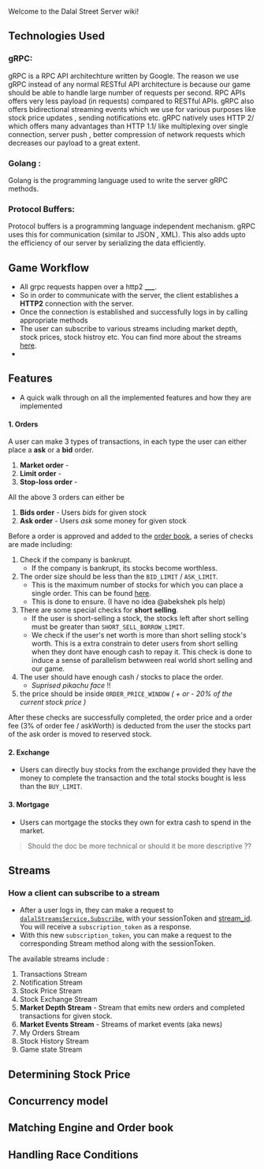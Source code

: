 Welcome to the Dalal Street Server wiki!

## Technologies Used

### gRPC:

gRPC is a RPC API architechture written by Google. The reason we use gRPC instead of any normal RESTful API architecture is because our game should be able to handle large number of requests per second. RPC APIs offers very less payload (in requests) compared to RESTful APIs. gRPC also offers bidirectional streaming events which we use for various purposes like stock price updates , sending notifications etc. gRPC natively uses HTTP 2/ which offers many advantages than HTTP 1.1/ like multiplexing over single connection, server push , better compression of network requests which decreases our payload to a great extent.

### Golang :

Golang is the programming language used to write the server gRPC methods.

### Protocol Buffers:

Protocol buffers is a programming language independent mechanism. gRPC uses this for communication (similar to JSON , XML). This also adds upto the efficiency of our server by serializing the data efficiently.

## Game Workflow

- All grpc requests happen over a http2 **\_\_\_**.
- So in order to communicate with the server, the client establishes a **HTTP2** connection with the server.
- Once the connection is established and successfully logs in by calling appropriate methods
- The user can subscribe to various streams including market depth, stock prices, stock histroy etc. You can find more about the streams [here](https://github.com/delta/dalal-street-server/wiki/Server-Docs#streams-).
-

## Features

- A quick walk through on all the implemented features and how they are implemented

#### 1. Orders

A user can make 3 types of transactions, in each type the user can either place a **ask** or a **bid** order.

1. **Market order** -
2. **Limit order** -
3. **Stop-loss order** -

All the above 3 orders can either be

1. **Bids order** - Users _bids_ for given stock
2. **Ask order** - Users _ask_ some money for given stock

Before a order is approved and added to the [order book](order_book_link), a series of checks are made including:

1. Check if the company is bankrupt.
   - If the company is bankrupt, its stocks become worthless.
2. The order size should be less than the `BID_LIMIT` / `ASK_LIMIT`.
   - This is the maximum number of stocks for which you can place a single order. This can be found [here](https://github.com/delta/dalal-street-server/blob/master/models/Constants.go).
   - This is done to ensure. (I have no idea @abekshek pls help)
3. There are some special checks for **short selling**.
   - If the user is short-selling a stock, the stocks left after short selling must be greater than `SHORT_SELL_BORROW_LIMIT`.
   - We check if the user's net worth is more than short selling stock's worth. This is a extra constrain to deter users from short selling when they dont have enough cash to repay it. This check is done to induce a sense of parallelism betwween real world short selling and our game.
4. The user should have enough cash / stocks to place the order.
   - _Suprised pikachu face_ !!
5. the price should be inside `ORDER_PRICE_WINDOW` _( + or - 20% of the current stock price )_

After these checks are successfully completed, the order price and a order fee (3% of order fee / askWorth) is deducted from the user the stocks part of the ask order is moved to reserved stock.

#### 2. Exchange

- Users can directly buy stocks from the exchange provided they have the money to complete the transaction and the total stocks bought is less than the `BUY_LIMIT`.

#### 3. Mortgage

- Users can mortgage the stocks they own for extra cash to spend in the market.

> Should the doc be more technical or should it be more descriptive ??

## Streams

<!-- # TODO  -->

### How a client can subscribe to a stream

- After a user logs in, they can make a request to [`dalalStreamsService.Subscribe`](https://github.com/delta/dalal-street-server/blob/2348bab37b9da2947cc378440fe24aa9a5140dc2/grpcapi/streamservice/DalalStreamService.go#L117), with your sessionToken and [stream_id](https://github.com/delta/dalal-street-proto/blob/26198dfdb906b89d0caeebb3f034613204afc012/datastreams/Subscribe.proto#L7). You will receive a `subscription_token` as a response.
- With this new `subscription_token`, you can make a request to the corresponding Stream method along with the sessionToken.
<!-- TODO: More about session token ??????????  -->

The available streams include :

1. Transactions Stream
2. Notification Stream
3. Stock Price Stream
4. Stock Exchange Stream
5. **Market Depth Stream** - Stream that emits new orders and completed transactions for given stock.
6. **Market Events Stream** - Streams of market events (aka news)
7. My Orders Stream
8. Stock History Stream
9. Game state Stream

## Determining Stock Price

## Concurrency model

## Matching Engine and Order book

## Handling Race Conditions
